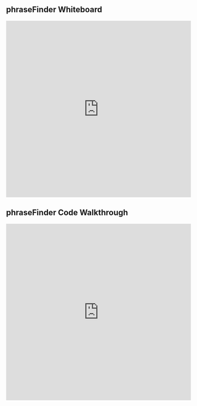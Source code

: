 ## phraseFinder Whiteboard

<iframe src="https://player.vimeo.com/video/236641323" width="100%" height="480" frameborder="0" webkitallowfullscreen mozallowfullscreen allowfullscreen></iframe>



## phraseFinder Code Walkthrough

<iframe src="https://player.vimeo.com/video/235791260" width="100%" height="480" frameborder="0" webkitallowfullscreen mozallowfullscreen allowfullscreen></iframe>
